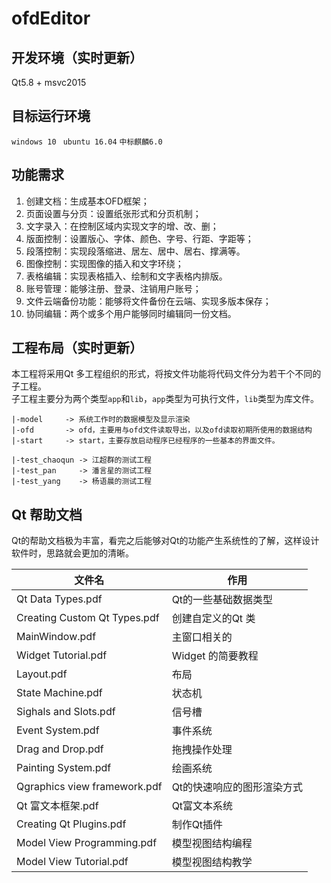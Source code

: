 # ofdEditor

## 开发环境（实时更新）
 Qt5.8 + msvc2015

## 目标运行环境
`windows 10 ` `ubuntu 16.04` `中标麒麟6.0`

## 功能需求
1. 创建文档：生成基本OFD框架；
2. 页面设置与分页：设置纸张形式和分页机制；
3. 文字录入：在控制区域内实现文字的增、改、删；
4. 版面控制：设置版心、字体、颜色、字号、行距、字距等；
5. 段落控制：实现段落缩进、居左、居中、居右、撑满等。
6. 图像控制：实现图像的插入和文字环绕；
7. 表格编辑：实现表格插入、绘制和文字表格内排版。
8. 账号管理：能够注册、登录、注销用户账号；
9. 文件云端备份功能：能够将文件备份在云端、实现多版本保存；
10. 协同编辑：两个或多个用户能够同时编辑同一份文档。

## 工程布局（实时更新）
本工程将采用Qt 多工程组织的形式，将按文件功能将代码文件分为若干个不同的子工程。<br>
子工程主要分为两个类型`app`和`lib`，`app`类型为可执行文件，`lib`类型为库文件。

```
|-model     -> 系统工作时的数据模型及显示渲染
|-ofd       -> ofd，主要用与ofd文件读取导出，以及ofd读取初期所使用的数据结构
|-start     -> start，主要存放启动程序已经程序的一些基本的界面文件。

|-test_chaoqun -> 江超群的测试工程
|-test_pan     -> 潘言星的测试工程
|-test_yang    -> 杨语晨的测试工程
```

## Qt 帮助文档
Qt的帮助文档极为丰富，看完之后能够对Qt的功能产生系统性的了解，这样设计软件时，思路就会更加的清晰。

|文件名|作用|
| - |-|
|Qt Data Types.pdf|Qt的一些基础数据类型|
|Creating Custom Qt Types.pdf |创建自定义的Qt 类|
|MainWindow.pdf|主窗口相关的|
|Widget Tutorial.pdf|Widget 的简要教程|
|Layout.pdf|布局|
|State Machine.pdf|状态机|
|Sighals and Slots.pdf|信号槽|
|Event System.pdf|事件系统|
|Drag and Drop.pdf|拖拽操作处理|
|Painting System.pdf|绘画系统|
|Qgraphics view framework.pdf|Qt的快速响应的图形渲染方式|
|Qt 富文本框架.pdf|Qt富文本系统|
|Creating Qt Plugins.pdf|制作Qt插件|
|Model View Programming.pdf|模型视图结构编程|
|Model View Tutorial.pdf|模型视图结构教学|
